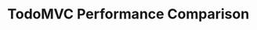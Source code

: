 # TodoMVC Performance Comparison
[mReact and other framework TodoMVC performance]: http://ybybzj.github.io/todomvc-perf-comparison/
